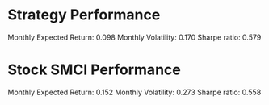 # Strategy Performance
Monthly Expected Return: 0.098
Monthly Volatility: 0.170
Sharpe ratio: 0.579
# Stock SMCI Performance
Monthly Expected Return: 0.152
Monthly Volatility: 0.273
Sharpe ratio: 0.558
